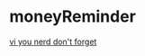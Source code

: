 # moneyReminder
<a href="https://besvi.github.io/moneyReminder/reminder.html">vi you nerd don't forget</a>
